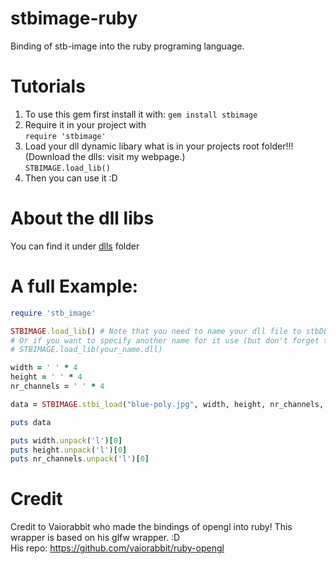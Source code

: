 # stbimage-ruby
Binding of stb-image into the ruby programing language.

# Tutorials

1. To use this gem first install it with:
`gem install stbimage`
2. Require it in your project with\
`require 'stbimage'`
3. Load your dll dynamic libary what is in your projects root folder!!! (Download the dlls: visit my webpage.)\
`STBIMAGE.load_lib()`
4. Then you can use it :D

# About the dll libs

You can find it under [dlls](dlls) folder

# A full Example:

```ruby
require 'stb_image'

STBIMAGE.load_lib() # Note that you need to name your dll file to stbDLL.dll
# Or if you want to specify another name for it use (but don't forget that ruby search your dll file in your current directory!):
# STBIMAGE.load_lib(your_name.dll)

width = ' ' * 4
height = ' ' * 4
nr_channels = ' ' * 4

data = STBIMAGE.stbi_load("blue-poly.jpg", width, height, nr_channels, 0)

puts data

puts width.unpack('l')[0]
puts height.unpack('l')[0]
puts nr_channels.unpack('l')[0]
```

# Credit

Credit to Vaiorabbit who made the bindings of opengl into ruby! This wrapper is based on his glfw wrapper. :D \
His repo: https://github.com/vaiorabbit/ruby-opengl
